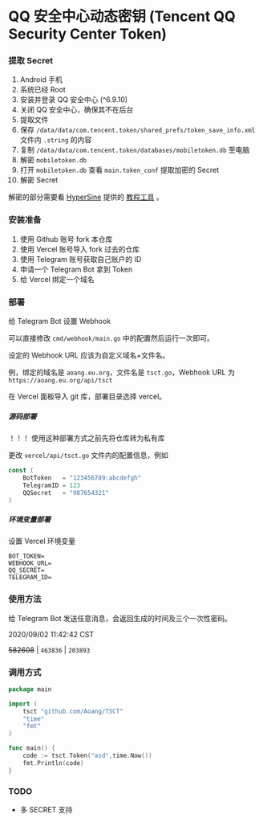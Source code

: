 # QQ 安全中心动态密钥 (Tencent QQ Security Center Token)

### 提取 Secret
1. Android 手机
2. 系统已经 Root
3. 安装并登录 QQ 安全中心 (^6.9.10)
4. 关闭 QQ 安全中心，确保其不在后台
5. 提取文件
  1. 保存 `/data/data/com.tencent.token/shared_prefs/token_save_info.xml` 文件内 `.string` 的内容
  2. 复制 `/data/data/com.tencent.token/databases/mobiletoken.db` 至电脑
6. 解密 `mobiletoken.db`
7. 打开 `mobiletoken.db` 查看 `main.token_conf` 提取加密的 Secret 
8. 解密 Secret

解密的部分需要看 [HyperSine](https://github.com/HyperSine) 提供的 [教程工具](https://github.com/HyperSine/forensic-qqtoken#2-%E5%A6%82%E4%BD%95%E8%8E%B7%E5%8F%96secret) 。

### 安装准备
1. 使用 Github 账号 fork 本仓库
2. 使用 Vercel 账号导入 fork 过去的仓库
3. 使用 Telegram 账号获取自己账户的 ID
4. 申请一个 Telegram Bot 拿到 Token
5. 给 Vercel 绑定一个域名

### 部署

给 Telegram Bot 设置 Webhook

可以直接修改 `cmd/webhook/main.go` 中的配置然后运行一次即可。

设定的 Webhook URL 应该为自定义域名+文件名。

例，绑定的域名是 `aoang.eu.org`，文件名是 `tsct.go`，Webhook URL 为`https://aoang.eu.org/api/tsct`

在 Vercel 面板导入 git 库，部署目录选择 vercel。

##### 源码部署
！！！ 使用这种部署方式之前先将仓库转为私有库

更改 `vercel/api/tsct.go` 文件内的配置信息，例如
```go
const (
	BotToken   = "123456789:abcdefgh"
	TelegramID = 123
	QQSecret   = "987654321"
)
```


##### 环境变量部署

设置 Vercel 环境变量
```text
BOT_TOKEN=
WEBHOOK_URL=
QQ_SECRET=
TELEGRAM_ID=
```




### 使用方法

给 Telegram Bot 发送任意消息，会返回生成的时间及三个一次性密码。


2020/09/02 11:42:42 CST

~~582608~~  |  `463836`  |  `203893`


### 调用方式

```go
package main

import (
	tsct "github.com/Aoang/TSCT"
	"time"
	"fmt"
)

func main() {
	code := tsct.Token("asd",time.Now())
	fmt.Println(code)
}
```




### TODO
- 多 SECRET 支持



